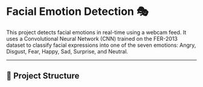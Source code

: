 # Facial Emotion Detection 🎭

This project detects facial emotions in real-time using a webcam feed. It uses a Convolutional Neural Network (CNN) trained on the FER-2013 dataset to classify facial expressions into one of the seven emotions: Angry, Disgust, Fear, Happy, Sad, Surprise, and Neutral.

---

## 📁 Project Structure

